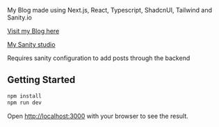 My Blog made using Next.js, React, Typescript, ShadcnUI, Tailwind and Sanity.io

[Visit my Blog here](https://psv2522-blog.vercel.app)

[My Sanity studio](https://psv2522-blog-site.sanity.studio/structure)

Requires sanity configuration to add posts through the backend

## Getting Started

```bash
npm install
npm run dev
```

Open [http://localhost:3000](http://localhost:3000) with your browser to see the result.
